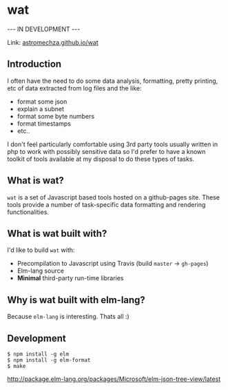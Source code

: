 # wat

--- IN DEVELOPMENT ---

Link: [astromechza.github.io/wat](https://astromechza.github.io/wat/)

## Introduction

I often have the need to do some data analysis, formatting, pretty printing, etc of data extracted from log files and the like:

- format some json
- explain a subnet
- format some byte numbers
- format timestamps
- etc..

I don't feel particularly comfortable using 3rd party tools usually written in php to work with possibly sensitive data so I'd prefer to have a known toolkit of tools available at my disposal to do these types of tasks.

## What is wat?

`wat` is a set of Javascript based tools hosted on a github-pages site. These tools provide a number of task-specific data formatting and rendering functionalities.

## What is wat built with?

I'd like to build `wat` with:

- Precompilation to Javascript using Travis (build `master` -> `gh-pages`)
- Elm-lang source
- **Minimal** third-party run-time libraries

## Why is wat built with elm-lang?

Because `elm-lang` is interesting. Thats all :)

## Development

```
$ npm install -g elm
$ npm install -g elm-format
$ make
```

http://package.elm-lang.org/packages/Microsoft/elm-json-tree-view/latest